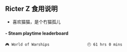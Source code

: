 ## Ricter Z 食用说明
- 喜欢猫猫，是个冇猫孤儿

<!-- steam-box start -->
#### - Steam playtime leaderboard
```text
🎮 World of Warships                 🕘 61 hrs 0 mins
```
<!-- Powered by https://github.com/YouEclipse/steam-box . -->
<!-- steam-box end -->
